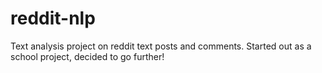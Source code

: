 # reddit-nlp
Text analysis project on reddit text posts and comments. Started out as a school project, decided to go further!
